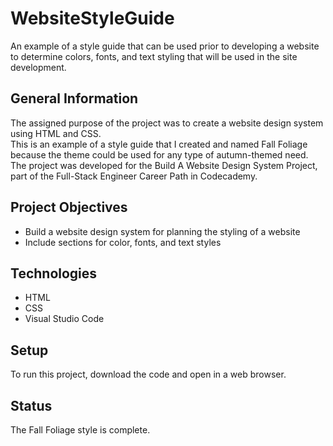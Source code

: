 # WebsiteStyleGuide
An example of a style guide that can be used prior to developing a website to determine colors, fonts, and text styling that will be used in the site development.
## General Information
The assigned purpose of the project was to create a website design system using HTML and CSS.  
This is an example of a style guide that I created and named Fall Foliage because the theme could be used for any type of autumn-themed need.
The project was developed for the Build A Website Design System Project, part of the Full-Stack Engineer Career Path in Codecademy.

## Project Objectives
- Build a website design system for planning the styling of a website
- Include sections for color, fonts, and text styles

## Technologies
- HTML
- CSS
- Visual Studio Code

## Setup
To run this project, download the code and open in a web browser.

## Status
The Fall Foliage style is complete.
